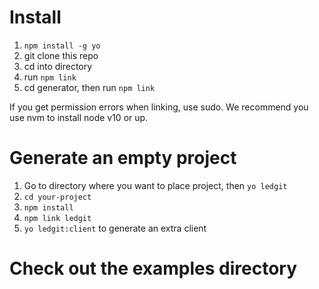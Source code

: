 # Install
1. `npm install -g yo`
1. git clone this repo
1. cd into directory
1. run `npm link`
1. cd generator, then run `npm link`

If you get permission errors when linking, use sudo. We recommend you use nvm
to install node v10 or up.

# Generate an empty project
1. Go to directory where you want to place project, then ```yo ledgit```
1. `cd your-project`
1. `npm install`
1. `npm link ledgit`
1. `yo ledgit:client` to generate an extra client

# Check out the examples directory
